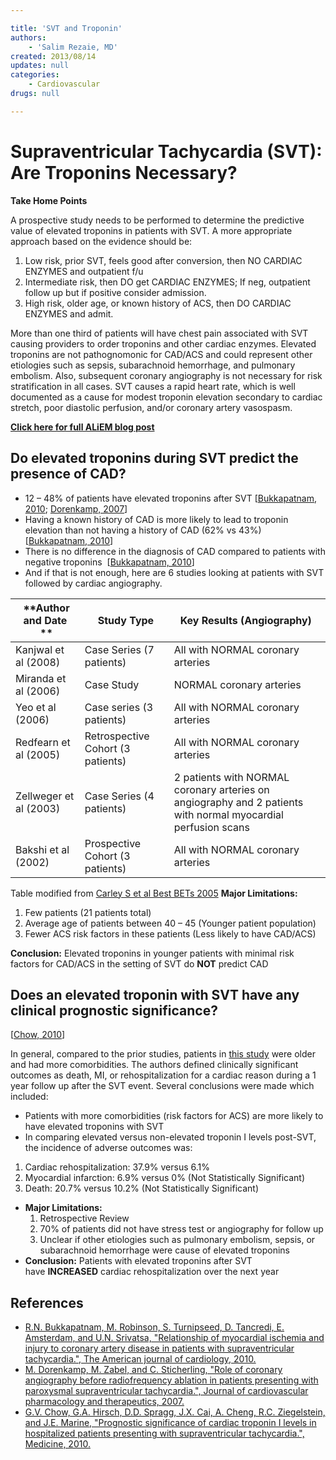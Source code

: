 ```yaml
---

title: 'SVT and Troponin'
authors:
    - 'Salim Rezaie, MD'
created: 2013/08/14
updates: null
categories:
    - Cardiovascular
drugs: null

---
```




# Supraventricular Tachycardia (SVT): Are Troponins Necessary?

**Take Home Points**

A prospective study needs to be performed to determine the predictive value of elevated troponins in patients with SVT. A more appropriate approach based on the evidence should be:

1.  Low risk, prior SVT, feels good after conversion, then NO CARDIAC ENZYMES and outpatient f/u
2.  Intermediate risk, then DO get CARDIAC ENZYMES; If neg, outpatient follow up but if positive consider admission.
3.  High risk, older age, or known history of ACS, then DO CARDIAC ENZYMES and admit.

More than one third of patients will have chest pain associated with SVT causing providers to order troponins and other cardiac enzymes. Elevated troponins are not pathognomonic for CAD/ACS and could represent other etiologies such as sepsis, subarachnoid hemorrhage, and pulmonary embolism. Also, subsequent coronary angiography is not necessary for risk stratification in all cases. SVT causes a rapid heart rate, which is well documented as a cause for modest troponin elevation secondary to cardiac stretch, poor diastolic perfusion, and/or coronary artery vasospasm.

**[Click here for full ALiEM blog post](http://academiclifeinem.com/svt-are-troponins-necessary/)**

## Do elevated troponins during SVT predict the presence of CAD?

-   12 – 48% of patients have elevated troponins after SVT \[[Bukkapatnam, 2010](http://www.ncbi.nlm.nih.gov/pubmed/20643248); [Dorenkamp, 2007](http://www.ncbi.nlm.nih.gov/pubmed/17562784)\]
-   Having a known history of CAD is more likely to lead to troponin elevation than not having a history of CAD (62% vs 43%) \[[Bukkapatnam, 2010](http://www.ncbi.nlm.nih.gov/pubmed/20643248)\]
-   There is no difference in the diagnosis of CAD compared to patients with negative troponins  \[[Bukkapatnam, 2010](http://www.ncbi.nlm.nih.gov/pubmed/20643248)\]
-   And if that is not enough, here are 6 studies looking at patients with SVT followed by cardiac angiography.

|  **Author and Date  ** |  **Study Type**                   | **Key Results (Angiography)**                                                                                 |
|------------------------|-----------------------------------|---------------------------------------------------------------------------------------------------------------|
| Kanjwal et al (2008)   | Case Series (7 patients)          | All with NORMAL coronary arteries                                                                             |
| Miranda et al (2006)   | Case Study                        | NORMAL coronary arteries                                                                                      |
| Yeo et al (2006)       | Case series (3 patients)          | All with NORMAL coronary arteries                                                                             |
| Redfearn et al (2005)  | Retrospective Cohort (3 patients) | All with NORMAL coronary arteries                                                                             |
| Zellweger et al (2003) | Case Series (4 patients)          | 2 patients with NORMAL coronary arteries on angiography and 2 patients with normal myocardial perfusion scans |
| Bakshi et al (2002)    | Prospective Cohort (3 patients)   | All with NORMAL coronary arteries                                                                             |

Table modified from [Carley S et al Best BETs 2005](http://bestbets.org/bets/bet.php?id=1884)
**Major Limitations:**
1.  Few patients (21 patients total)
2.  Average age of patients between 40 – 45 (Younger patient population)
3.  Fewer ACS risk factors in these patients (Less likely to have CAD/ACS)

**Conclusion:** Elevated troponins in younger patients with minimal risk factors for CAD/ACS in the setting of SVT do **NOT** predict CAD  

## Does an elevated troponin with SVT have any clinical prognostic significance?

\[[Chow, 2010](http://www.ncbi.nlm.nih.gov/pubmed/20453600)\]

In general, compared to the prior studies, patients in [this study](http://www.ncbi.nlm.nih.gov/pubmed/20453600) were older and had more comorbidities. The authors defined clinically significant outcomes as death, MI, or rehospitalization for a cardiac reason during a 1 year follow up after the SVT event. Several conclusions were made which included:

-   Patients with more comorbidities (risk factors for ACS) are more likely to have elevated troponins with SVT
-   In comparing elevated versus non-elevated troponin I levels post-SVT, the incidence of adverse outcomes was:

1.  Cardiac rehospitalization: 37.9% versus 6.1%
2.  Myocardial infarction: 6.9% versus 0% (Not Statistically Significant)
3.  Death: 20.7% versus 10.2% (Not Statistically Significant)

-   **Major Limitations:**
    1.  Retrospective Review
    2.  70% of patients did not have stress test or angiography for follow up
    3.  Unclear if other etiologies such as pulmonary embolism, sepsis, or subarachnoid hemorrhage were cause of elevated troponins
-   **Conclusion:** Patients with elevated troponins after SVT have **INCREASED** cardiac rehospitalization over the next year

## References

-   [R.N. Bukkapatnam, M. Robinson, S. Turnipseed, D. Tancredi, E. Amsterdam, and U.N. Srivatsa, "Relationship of myocardial ischemia and injury to coronary artery disease in patients with supraventricular tachycardia.", The American journal of cardiology, 2010.](http://www.ncbi.nlm.nih.gov/pubmed/20643248)
-   [M. Dorenkamp, M. Zabel, and C. Sticherling, "Role of coronary angiography before radiofrequency ablation in patients presenting with paroxysmal supraventricular tachycardia.", Journal of cardiovascular pharmacology and therapeutics, 2007.](%20http://www.ncbi.nlm.nih.gov/pubmed/17562784)
-   [G.V. Chow, G.A. Hirsch, D.D. Spragg, J.X. Cai, A. Cheng, R.C. Ziegelstein, and J.E. Marine, "Prognostic significance of cardiac troponin I levels in hospitalized patients presenting with supraventricular tachycardia.", Medicine, 2010.](http://www.ncbi.nlm.nih.gov/pubmed/20453600)
